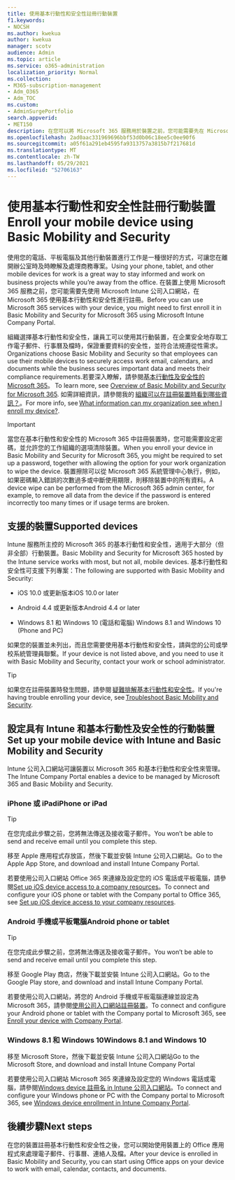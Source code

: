 ```yaml
---
title: 使用基本行動性和安全性註冊行動裝置
f1.keywords:
- NOCSH
ms.author: kwekua
author: kwekua
manager: scotv
audience: Admin
ms.topic: article
ms.service: o365-administration
localization_priority: Normal
ms.collection:
- M365-subscription-management
- Adm_O365
- Adm_TOC
ms.custom:
- AdminSurgePortfolio
search.appverid:
- MET150
description: 在您可以將 Microsoft 365 服務用於裝置之前，您可能需要先在 Microsoft 365 的基本行動性和安全性中進行註冊。
ms.openlocfilehash: 2ad0aac331969696bbf53d0b06c18ee5c0ee90f6
ms.sourcegitcommit: a05f61a291eb4595fa9313757a3815b7f217681d
ms.translationtype: MT
ms.contentlocale: zh-TW
ms.lasthandoff: 05/29/2021
ms.locfileid: "52706163"
---
```

# <a name="enroll-your-mobile-device-using-basic-mobility-and-security"></a><span data-ttu-id="64148-103">使用基本行動性和安全性註冊行動裝置</span><span class="sxs-lookup"><span data-stu-id="64148-103">Enroll your mobile device using Basic Mobility and Security</span></span>

<span data-ttu-id="64148-104">使用您的電話、平板電腦及其他行動裝置進行工作是一種很好的方式，可讓您在離開辦公室時及時瞭解及處理商務專案。</span><span class="sxs-lookup"><span data-stu-id="64148-104">Using your phone, tablet, and other mobile devices for work is a great way to stay informed and work on business projects while you’re away from the office.</span></span> <span data-ttu-id="64148-105">在裝置上使用 Microsoft 365 服務之前，您可能需要先使用 Microsoft Intune 公司入口網站，在 Microsoft 365 使用基本行動性和安全性進行註冊。</span><span class="sxs-lookup"><span data-stu-id="64148-105">Before you can use Microsoft 365 services with your device, you might need to first enroll it in Basic Mobility and Security for Microsoft 365 using Microsoft Intune Company Portal.</span></span>

<span data-ttu-id="64148-106">組織選擇基本行動性和安全性，讓員工可以使用其行動裝置，在企業安全地存取工作電子郵件、行事曆及檔時，保證重要資料的安全性，並符合法規遵從性需求。</span><span class="sxs-lookup"><span data-stu-id="64148-106">Organizations choose Basic Mobility and Security so that employees can use their mobile devices to securely access work email, calendars, and documents while the business secures important data and meets their compliance requirements.</span></span><span data-ttu-id="64148-107">若要深入瞭解，請參閱[基本行動性及安全性的 Microsoft 365](overview.md)。</span><span class="sxs-lookup"><span data-stu-id="64148-107"> To learn more, see [Overview of Basic Mobility and Security for Microsoft 365](overview.md).</span></span> <span data-ttu-id="64148-108">如需詳細資訊，請參閱我的 [組織可以在註冊裝置時看到哪些資訊？](/intune-user-help/what-info-can-your-company-see-when-you-enroll-your-device-in-intune)。</span><span class="sxs-lookup"><span data-stu-id="64148-108">For more info, see [What information can my organization see when I enroll my device?](/intune-user-help/what-info-can-your-company-see-when-you-enroll-your-device-in-intune).</span></span>

>[!IMPORTANT] 
><span data-ttu-id="64148-109">當您在基本行動性和安全性的 Microsoft 365 中註冊裝置時，您可能需要設定密碼，並允許您的工作組織的選項清除裝置。</span><span class="sxs-lookup"><span data-stu-id="64148-109">When you enroll your device in Basic Mobility and Security for Microsoft 365, you might be required to set up a password, together with allowing the option for your work organization to wipe the device.</span></span> <span data-ttu-id="64148-110">裝置擦除可以從 Microsoft 365 系統管理中心執行，例如，如果密碼輸入錯誤的次數過多或中斷使用期限，則移除裝置中的所有資料。</span><span class="sxs-lookup"><span data-stu-id="64148-110">A device wipe can be performed from the Microsoft 365 admin center, for example, to remove all data from the device if the password is entered incorrectly too many times or if usage terms are broken.</span></span>

## <a name="supported-devices"></a><span data-ttu-id="64148-111">支援的裝置</span><span class="sxs-lookup"><span data-stu-id="64148-111">Supported devices</span></span>

<span data-ttu-id="64148-112">Intune 服務所主控的 Microsoft 365 的基本行動性和安全性，適用于大部分（但非全部）行動裝置。</span><span class="sxs-lookup"><span data-stu-id="64148-112">Basic Mobility and Security for Microsoft 365 hosted by the Intune service works with most, but not all, mobile devices.</span></span> <span data-ttu-id="64148-113">基本行動性和安全性可支援下列專案：</span><span class="sxs-lookup"><span data-stu-id="64148-113">The following are supported with Basic Mobility and Security:</span></span>

- <span data-ttu-id="64148-114">iOS 10.0 或更新版本</span><span class="sxs-lookup"><span data-stu-id="64148-114">iOS 10.0 or later</span></span>

- <span data-ttu-id="64148-115">Android 4.4 或更新版本</span><span class="sxs-lookup"><span data-stu-id="64148-115">Android 4.4 or later</span></span>

- <span data-ttu-id="64148-116">Windows 8.1 和 Windows 10 (電話和電腦) </span><span class="sxs-lookup"><span data-stu-id="64148-116">Windows 8.1 and Windows 10 (Phone and PC)</span></span>

<span data-ttu-id="64148-117">如果您的裝置並未列出，而且您需要使用基本行動性和安全性，請與您的公司或學校系統管理員聯繫。</span><span class="sxs-lookup"><span data-stu-id="64148-117">If your device is not listed above, and you need to use it with Basic Mobility and Security, contact your work or school administrator.</span></span>

>[!TIP]
><span data-ttu-id="64148-118">如果您在註冊裝置時發生問題，請參閱 [疑難排解基本行動性和安全性](troubleshoot.md)。</span><span class="sxs-lookup"><span data-stu-id="64148-118">If you're having trouble enrolling your device, see [Troubleshoot Basic Mobility and Security](troubleshoot.md).</span></span>

## <a name="set-up-your-mobile-device-with-intune-and-basic-mobility-and-security"></a><span data-ttu-id="64148-119">設定具有 Intune 和基本行動性及安全性的行動裝置</span><span class="sxs-lookup"><span data-stu-id="64148-119">Set up your mobile device with Intune and Basic Mobility and Security</span></span>

<span data-ttu-id="64148-120">Intune 公司入口網站可讓裝置以 Microsoft 365 和基本行動性和安全性來管理。</span><span class="sxs-lookup"><span data-stu-id="64148-120">The Intune Company Portal enables a device to be managed by Microsoft 365 and Basic Mobility and Security.</span></span>

### <a name="iphone-or-ipad"></a><span data-ttu-id="64148-121">iPhone 或 iPad</span><span class="sxs-lookup"><span data-stu-id="64148-121">iPhone or iPad</span></span>

>[!TIP]
><span data-ttu-id="64148-122">在您完成此步驟之前，您將無法傳送及接收電子郵件。</span><span class="sxs-lookup"><span data-stu-id="64148-122">You won’t be able to send and receive email until you complete this step.</span></span>

<span data-ttu-id="64148-123">移至 Apple 應用程式存放區，然後下載並安裝 Intune 公司入口網站。</span><span class="sxs-lookup"><span data-stu-id="64148-123">Go to the Apple App Store, and download and install Intune Company Portal.</span></span>

<span data-ttu-id="64148-124">若要使用公司入口網站 Office 365 來連線及設定您的 iOS 電話或平板電腦，請參閱[Set up iOS device access to a company resources](/mem/intune/user-help/enroll-your-device-in-intune-ios)。</span><span class="sxs-lookup"><span data-stu-id="64148-124">To connect and configure your iOS phone or tablet with the Company portal to Office 365, see [Set up iOS device access to your company resources](/mem/intune/user-help/enroll-your-device-in-intune-ios).</span></span>

### <a name="android-phone-or-tablet"></a><span data-ttu-id="64148-125">Android 手機或平板電腦</span><span class="sxs-lookup"><span data-stu-id="64148-125">Android phone or tablet</span></span>

>[!TIP]
><span data-ttu-id="64148-126">在您完成此步驟之前，您將無法傳送及接收電子郵件。</span><span class="sxs-lookup"><span data-stu-id="64148-126">You won’t be able to send and receive email until you complete this step.</span></span>

<span data-ttu-id="64148-127">移至 Google Play 商店，然後下載並安裝 Intune 公司入口網站。</span><span class="sxs-lookup"><span data-stu-id="64148-127">Go to the Google Play store, and download and install Intune Company Portal.</span></span>

<span data-ttu-id="64148-128">若要使用公司入口網站，將您的 Android 手機或平板電腦連線並設定為 Microsoft 365，請參閱[使用公司入口網站註冊裝置](/mem/intune/user-help/enroll-device-android-company-portal)。</span><span class="sxs-lookup"><span data-stu-id="64148-128">To connect and configure your Android phone or tablet with the Company portal to Microsoft 365, see [Enroll your device with Company Portal](/mem/intune/user-help/enroll-device-android-company-portal).</span></span>

### <a name="windows-81-and-windows-10"></a><span data-ttu-id="64148-129">Windows 8.1 和 Windows 10</span><span class="sxs-lookup"><span data-stu-id="64148-129">Windows 8.1 and Windows 10</span></span>

<span data-ttu-id="64148-130">移至 Microsoft Store，然後下載並安裝 Intune 公司入口網站</span><span class="sxs-lookup"><span data-stu-id="64148-130">Go to the Microsoft Store, and download and install Intune Company Portal</span></span>

<span data-ttu-id="64148-131">若要使用公司入口網站 Microsoft 365 來連線及設定您的 Windows 電話或電腦，請參閱[Windows device 註冊名 in Intune 公司入口網站](/intune-user-help/windows-enrollment-company-portal)。</span><span class="sxs-lookup"><span data-stu-id="64148-131">To connect and configure your Windows phone or PC with the Company portal to Microsoft 365, see [Windows device enrollment in Intune Company Portal](/intune-user-help/windows-enrollment-company-portal).</span></span>

## <a name="next-steps"></a><span data-ttu-id="64148-132">後續步驟</span><span class="sxs-lookup"><span data-stu-id="64148-132">Next steps</span></span>

<span data-ttu-id="64148-133">在您的裝置註冊基本行動性和安全性之後，您可以開始使用裝置上的 Office 應用程式來處理電子郵件、行事曆、連絡人及檔。</span><span class="sxs-lookup"><span data-stu-id="64148-133">After your device is enrolled in Basic Mobility and Security, you can start using Office apps on your device to work with email, calendar, contacts, and documents.</span></span>